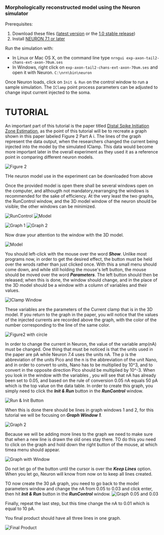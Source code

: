 ### Morphologically reconstructed model using the Neuron simulator

Prerequisites:

1. Download these files ([latest version](https://github.com/cengique/drosophila-aCC-L3-motoneuron-model/archive/master.zip) 
or the [1.0 stable release](https://github.com/cengique/drosophila-aCC-L3-motoneuron-model/archive/v1.0.zip))
1. Install [NEURON 7.1 or later](http://www.neuron.yale.edu/neuron/)

Run the simulation with:

- In Linux or Mac OS X, on the command line type ```nrngui exp-axon-tail2-chans-ext-axon-70um.ses``` 
- In Windows, right click on `exp-axon-tail2-chans-ext-axon-70um.ses` and open it with Neuron. `C:\nrn\bin\neuron`

Once Neuron loads, click on `Init & Run` on the control window to run a sample simulation. The `IClamp` point process parameters can be adjusted to change input current injected to the soma.

 TUTORIAL
 ==========================
   An important part of this tutorial is the paper titled [Distal Spike Initiation Zone Estimation](http://journals.plos.org/ploscompbiol/article?id=10.1371/journal.pcbi.1004189#pcbi-1004189-g0020), as the point of this tutorial will be to recreate a graph shown in this paper labeled Figure 2 Part A i. The lines of the graph represent the data output, when the researchers changed the current being injected into the model by the simulated IClamp. This data would become more important later in the overall experiment as they used it as a reference point in comparing different neuron models.
   
![Figure 2](Figure2Ai.JPG)   
 
 THe neuron model use in the experiment can be downloaded from above
 
 Once the provided model is open there shall be several windows open on the computer, and althougth not mandatory,rearranging the windows is recommended for the sake of efficiency. At the very least the two graphs, the RunControl window, and the 3D model window of the neuron should be visible; the other windows can be minimized.

![RunControl](Default-RunControl-Window.JPG)
![Model](Default-model.jpg)

![Graph 1](Default-Graph-1-window.JPG)
![Graph 2](Default-Graph-2-Window.JPG)

Now draw your attention to the window with the 3D model.

![Model](Default-model.jpg)

You should left-click with the mouse over the word _**Show**_. Unlike most programs now, in order to get the desired effect, the button must be held over the wrods rather than just clicked once. With this a small menu should come down, and while still holding the mouse's left button, the mouse should be moved over the word _**Parameters**_. The left button should then be released; when this is done, the window should change, and in the place of the 3D model should be a window with a column of variables and their values.

![IClamp Window](IClamp-Parameters-Window.JPG)

These variables are the parameters of the Current clamp that is in the 3D model. If you return to the graph in the paper, you will notice that the values of the injected currents are recorded above the graph, with the color of the number corresponding to the line of the same color.

![Figure2 with circle](Figure2-DataTable-Circle.JPG)

In order to change the current in Neuron, the value of the variable amp(nA) must be changed. One thing that must be noticed is that the units used in the paper are pA while Neuron 7.4 uses the units nA. The p is the abbreviation of the units Pico and the n is the abbreviation of the unit Nano, and in order to convert to units, Nano has to be multiplied by 10^3, and to convert in the opposite direction Pico should be multiplied by 10^-3. When you look in the window with the variables , you will see that nA has already been set to 0.05, and based on the rule of conversion 0.05 nA equals 50 pA which is the top value on the data table. In order to create this graph, you simply need to click the _**Init & Run**_ button in the _**RunControl**_ window.

![Run & Init Button](Init&Run-Button-better.JPG)

When this is done there should be lines in graph windows 1 and 2, for this tutorial we will be focusing on _**Graph Window 1**_.

![Graph 2](GraphWindow-2-0.05.JPG)

Because we will be adding more lines to the graph we need to make sure that when a new line is drawn the old ones stay there. TO do this you need to click on the graph and hold down the right button of the mouse, at which timea menu should appear.

![Graph with Window](Graph2-littlewindow.JPG)

Do not let go of the button until the cursor is over the _**Keep Lines**_ option. When you let go, Neuron will know from now on to keep all lines created.

TO now create the 30 pA graph, you need to go back to the model parameters window and change the nA from 0.05 to 0.03 and click enter, then hit _**Init & Run**_ button in the _**RunControl**_ window.
![Graph 0.05 and 0.03](Graph2-0.05-0.03.JPG)

Finally, repeat the last step, but this time change the nA to 0.01 which is equal to 10 pA.

You final product should have all three lines in one graph.

![Final Product](GraphWindow2-FinalProduct.JPG)
